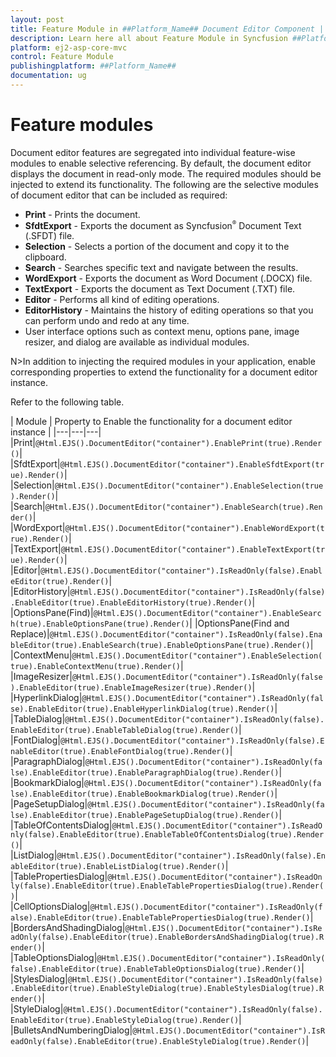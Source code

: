 ```yaml
---
layout: post
title: Feature Module in ##Platform_Name## Document Editor Component | Syncfusion
description: Learn here all about Feature Module in Syncfusion ##Platform_Name## Document Editor component of Syncfusion Essential JS 2 and more.
platform: ej2-asp-core-mvc
control: Feature Module
publishingplatform: ##Platform_Name##
documentation: ug
---
```



# Feature modules

Document editor features are segregated into individual feature-wise modules to enable selective referencing. By default, the document editor displays the document in read-only mode. The required modules should be injected to extend its functionality. The following are the selective modules of document editor that can be included as required:
* **Print** - Prints the document.
* **SfdtExport** - Exports the document as Syncfusion<sup style="font-size:70%">&reg;</sup> Document Text (.SFDT) file.
* **Selection** - Selects a portion of the document and copy it to the clipboard.
* **Search** - Searches specific text and navigate between the results.
* **WordExport** - Exports the document as Word Document (.DOCX) file.
* **TextExport** - Exports the document as Text Document (.TXT) file.
* **Editor** - Performs all kind of editing operations.
* **EditorHistory** - Maintains the history of editing operations so that you can perform undo and redo at any time.
* User interface options such as context menu, options pane, image resizer, and dialog are available as individual modules.

N>In addition to injecting the required modules in your application, enable corresponding properties to extend the functionality for a document editor instance.

Refer to the following table.

| Module |  Property to Enable the functionality for a document editor instance |
|---|---|---|
|Print|`@Html.EJS().DocumentEditor("container").EnablePrint(true).Render()`|
|SfdtExport|`@Html.EJS().DocumentEditor("container").EnableSfdtExport(true).Render()`|
|Selection|`@Html.EJS().DocumentEditor("container").EnableSelection(true).Render()`|
|Search|`@Html.EJS().DocumentEditor("container").EnableSearch(true).Render()`|
|WordExport|`@Html.EJS().DocumentEditor("container").EnableWordExport(true).Render()`|
|TextExport|`@Html.EJS().DocumentEditor("container").EnableTextExport(true).Render()`|
|Editor|`@Html.EJS().DocumentEditor("container").IsReadOnly(false).EnableEditor(true).Render()`|
|EditorHistory|`@Html.EJS().DocumentEditor("container").IsReadOnly(false).EnableEditor(true).EnableEditorHistory(true).Render()`|
|OptionsPane(Find)|`@Html.EJS().DocumentEditor("container").EnableSearch(true).EnableOptionsPane(true).Render()`|
|OptionsPane(Find and Replace)|`@Html.EJS().DocumentEditor("container").IsReadOnly(false).EnableEditor(true).EnableSearch(true).EnableOptionsPane(true).Render()`|
|ContextMenu|`@Html.EJS().DocumentEditor("container").EnableSelection(true).EnableContextMenu(true).Render()`|
|ImageResizer|`@Html.EJS().DocumentEditor("container").IsReadOnly(false).EnableEditor(true).EnableImageResizer(true).Render()`|
|HyperlinkDialog|`@Html.EJS().DocumentEditor("container").IsReadOnly(false).EnableEditor(true).EnableHyperlinkDialog(true).Render()`|
|TableDialog|`@Html.EJS().DocumentEditor("container").IsReadOnly(false).EnableEditor(true).EnableTableDialog(true).Render()`|
|FontDialog|`@Html.EJS().DocumentEditor("container").IsReadOnly(false).EnableEditor(true).EnableFontDialog(true).Render()`|
|ParagraphDialog|`@Html.EJS().DocumentEditor("container").IsReadOnly(false).EnableEditor(true).EnableParagraphDialog(true).Render()`|
|BookmarkDialog|`@Html.EJS().DocumentEditor("container").IsReadOnly(false).EnableEditor(true).EnableBookmarkDialog(true).Render()`|
|PageSetupDialog|`@Html.EJS().DocumentEditor("container").IsReadOnly(false).EnableEditor(true).EnablePageSetupDialog(true).Render()`|
|TableOfContentsDialog|`@Html.EJS().DocumentEditor("container").IsReadOnly(false).EnableEditor(true).EnableTableOfContentsDialog(true).Render()`|
|ListDialog|`@Html.EJS().DocumentEditor("container").IsReadOnly(false).EnableEditor(true).EnableListDialog(true).Render()`|
|TablePropertiesDialog|`@Html.EJS().DocumentEditor("container").IsReadOnly(false).EnableEditor(true).EnableTablePropertiesDialog(true).Render()`|
|CellOptionsDialog|`@Html.EJS().DocumentEditor("container").IsReadOnly(false).EnableEditor(true).EnableTablePropertiesDialog(true).Render()`|
|BordersAndShadingDialog|`@Html.EJS().DocumentEditor("container").IsReadOnly(false).EnableEditor(true).EnableBordersAndShadingDialog(true).Render()`|
|TableOptionsDialog|`@Html.EJS().DocumentEditor("container").IsReadOnly(false).EnableEditor(true).EnableTableOptionsDialog(true).Render()`|
|StylesDialog|`@Html.EJS().DocumentEditor("container").IsReadOnly(false).EnableEditor(true).EnableStyleDialog(true).EnableStylesDialog(true).Render()`|
|StyleDialog|`@Html.EJS().DocumentEditor("container").IsReadOnly(false).EnableEditor(true).EnableStyleDialog(true).Render()`|
|BulletsAndNumberingDialog|`@Html.EJS().DocumentEditor("container").IsReadOnly(false).EnableEditor(true).EnableStyleDialog(true).Render()`|